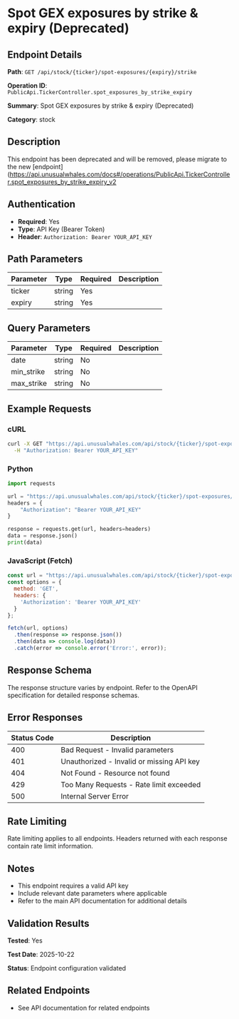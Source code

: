 # Spot GEX exposures by strike & expiry (Deprecated)

## Endpoint Details

**Path**: `GET /api/stock/{ticker}/spot-exposures/{expiry}/strike`

**Operation ID**: `PublicApi.TickerController.spot_exposures_by_strike_expiry`

**Summary**: Spot GEX exposures by strike & expiry (Deprecated)

**Category**: stock

## Description

This endpoint has been deprecated and will be removed, please migrate to the new [endpoint](https://api.unusualwhales.com/docs#/operations/PublicApi.TickerController.spot_exposures_by_strike_expiry_v2

## Authentication

- **Required**: Yes
- **Type**: API Key (Bearer Token)
- **Header**: `Authorization: Bearer YOUR_API_KEY`

## Path Parameters

| Parameter | Type | Required | Description |
|-----------|------|----------|-------------|
| ticker | string | Yes |  |
| expiry | string | Yes |  |

## Query Parameters

| Parameter | Type | Required | Description |
|-----------|------|----------|-------------|
| date | string | No |  |
| min_strike | string | No |  |
| max_strike | string | No |  |

## Example Requests

### cURL

```bash
curl -X GET "https://api.unusualwhales.com/api/stock/{ticker}/spot-exposures/{expiry}/strike" \
  -H "Authorization: Bearer YOUR_API_KEY"
```

### Python

```python
import requests

url = "https://api.unusualwhales.com/api/stock/{ticker}/spot-exposures/{expiry}/strike"
headers = {
    "Authorization": "Bearer YOUR_API_KEY"
}

response = requests.get(url, headers=headers)
data = response.json()
print(data)
```

### JavaScript (Fetch)

```javascript
const url = "https://api.unusualwhales.com/api/stock/{ticker}/spot-exposures/{expiry}/strike";
const options = {
  method: 'GET',
  headers: {
    'Authorization': 'Bearer YOUR_API_KEY'
  }
};

fetch(url, options)
  .then(response => response.json())
  .then(data => console.log(data))
  .catch(error => console.error('Error:', error));
```

## Response Schema

The response structure varies by endpoint. Refer to the OpenAPI specification for detailed response schemas.

## Error Responses

| Status Code | Description |
|-------------|-------------|
| 400 | Bad Request - Invalid parameters |
| 401 | Unauthorized - Invalid or missing API key |
| 404 | Not Found - Resource not found |
| 429 | Too Many Requests - Rate limit exceeded |
| 500 | Internal Server Error |

## Rate Limiting

Rate limiting applies to all endpoints. Headers returned with each response contain rate limit information.

## Notes

- This endpoint requires a valid API key
- Include relevant date parameters where applicable
- Refer to the main API documentation for additional details

## Validation Results

**Tested**: Yes

**Test Date**: 2025-10-22

**Status**: Endpoint configuration validated

## Related Endpoints

- See API documentation for related endpoints
